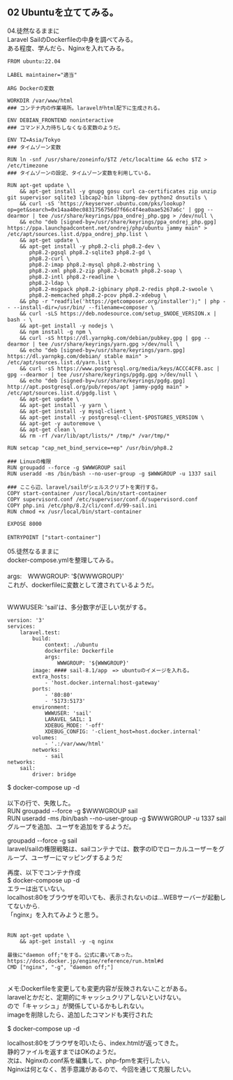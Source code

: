## 02 Ubuntuを立ててみる。

04.徒然なるままに<br>
Laravel SailのDockerfileの中身を調べてみる。<br>
ある程度、学んだら、Nginxを入れてみる。<br>

```
FROM ubuntu:22.04

LABEL maintainer="適当"

ARG Dockerの変数

WORKDIR /var/www/html 
### コンテナ内の作業場所。laravelがhtml配下に生成される。

ENV DEBIAN_FRONTEND noninteractive 
### コマンド入力待ちしなくなる変数のようだ。

ENV TZ=Asia/Tokyo 
### タイムゾーン変数 

RUN ln -snf /usr/share/zoneinfo/$TZ /etc/localtime && echo $TZ > /etc/timezone
### タイムゾーンの設定、タイムゾーン変数を利用している。

RUN apt-get update \
    && apt-get install -y gnupg gosu curl ca-certificates zip unzip git supervisor sqlite3 libcap2-bin libpng-dev python2 dnsutils \
    && curl -sS 'https://keyserver.ubuntu.com/pks/lookup?op=get&search=0x14aa40ec0831756756d7f66c4f4ea0aae5267a6c' | gpg --dearmor | tee /usr/share/keyrings/ppa_ondrej_php.gpg > /dev/null \
    && echo "deb [signed-by=/usr/share/keyrings/ppa_ondrej_php.gpg] https://ppa.launchpadcontent.net/ondrej/php/ubuntu jammy main" > /etc/apt/sources.list.d/ppa_ondrej_php.list \
    && apt-get update \
    && apt-get install -y php8.2-cli php8.2-dev \
       php8.2-pgsql php8.2-sqlite3 php8.2-gd \
       php8.2-curl \
       php8.2-imap php8.2-mysql php8.2-mbstring \
       php8.2-xml php8.2-zip php8.2-bcmath php8.2-soap \
       php8.2-intl php8.2-readline \
       php8.2-ldap \
       php8.2-msgpack php8.2-igbinary php8.2-redis php8.2-swoole \
       php8.2-memcached php8.2-pcov php8.2-xdebug \
    && php -r "readfile('https://getcomposer.org/installer');" | php -- --install-dir=/usr/bin/ --filename=composer \
    && curl -sLS https://deb.nodesource.com/setup_$NODE_VERSION.x | bash - \
    && apt-get install -y nodejs \
    && npm install -g npm \
    && curl -sS https://dl.yarnpkg.com/debian/pubkey.gpg | gpg --dearmor | tee /usr/share/keyrings/yarn.gpg >/dev/null \
    && echo "deb [signed-by=/usr/share/keyrings/yarn.gpg] https://dl.yarnpkg.com/debian/ stable main" > /etc/apt/sources.list.d/yarn.list \
    && curl -sS https://www.postgresql.org/media/keys/ACCC4CF8.asc | gpg --dearmor | tee /usr/share/keyrings/pgdg.gpg >/dev/null \
    && echo "deb [signed-by=/usr/share/keyrings/pgdg.gpg] http://apt.postgresql.org/pub/repos/apt jammy-pgdg main" > /etc/apt/sources.list.d/pgdg.list \
    && apt-get update \
    && apt-get install -y yarn \
    && apt-get install -y mysql-client \
    && apt-get install -y postgresql-client-$POSTGRES_VERSION \
    && apt-get -y autoremove \
    && apt-get clean \
    && rm -rf /var/lib/apt/lists/* /tmp/* /var/tmp/*

RUN setcap "cap_net_bind_service=+ep" /usr/bin/php8.2

### Linuxの権限
RUN groupadd --force -g $WWWGROUP sail
RUN useradd -ms /bin/bash --no-user-group -g $WWWGROUP -u 1337 sail

### ここら辺、laravel/sailがシェルスクリプトを実行する。
COPY start-container /usr/local/bin/start-container
COPY supervisord.conf /etc/supervisor/conf.d/supervisord.conf
COPY php.ini /etc/php/8.2/cli/conf.d/99-sail.ini
RUN chmod +x /usr/local/bin/start-container

EXPOSE 8000

ENTRYPOINT ["start-container"]　

```

05.徒然なるままに<br>
docker-compose.ymlを整理してみる。<br>
<br>
args:　WWWGROUP: '${WWWGROUP}'<br>
これが、dockerfileに変数として渡されているようだ。<br>
<br>

WWWUSER: 'sail'は、多分数字が正しい気がする。

```
version: '3'
services:
    laravel.test:
        build:
            context: ./ubuntu
            dockerfile: Dockerfile
            args:
                WWWGROUP: '${WWWGROUP}'
        image: #### sail-8.1/app　=> ubuntuのイメージを入れる。
        extra_hosts:
            - 'host.docker.internal:host-gateway'
        ports:
            - '80:80'
            - '5173:5173'
        environment:
            WWWUSER: 'sail'
            LARAVEL_SAIL: 1
            XDEBUG_MODE: '-off'
            XDEBUG_CONFIG: '-client_host=host.docker.internal'
        volumes:
            - '.:/var/www/html'
        networks:
            - sail
networks:
    sail:
        driver: bridge
```

$ docker-compose up -d<br>
<br>
以下の行で、失敗した。<br>
RUN groupadd --force -g $WWWGROUP sail<br>
RUN useradd -ms /bin/bash --no-user-group -g $WWWGROUP -u 1337 sail<br>
グループを追加、ユーザを追加をするようだ。<br>

groupadd --force -g <Group-ID> sail<br>
laravel/sailの権限戦略は、sailコンテナでは、数字のIDでローカルユーザーをグループ、ユーザーにマッピングするようだ<br>

再度、以下でコンテナ作成<br>
$ docker-compose up -d<br>
エラーは出ていない。<br>
localhost:80をブラウザを叩いても、表示されないのは...WEBサーバーが起動してないから.<br>
「nginx」を入れてみようと思う。<br>
<br>
```
RUN apt-get update \
    && apt-get install -y -q nginx

最後に"daemon off;"をする。公式に書いてあった。
https://docs.docker.jp/engine/reference/run.html#d
CMD ["nginx", "-g", "daemon off;"]
```
<br>
メモ:Dockerfileを変更しても変更内容が反映されないことがある。<br>
laravelとかだと、定期的にキャッシュクリアしないといけない。<br>
ので「キャッシュ」が関係しているかもしれない。<br>
imageを削除したら、追加したコマンドも実行された<br>

$ docker-compose up -d

localhost:80をブラウザを叩いたら、index.htmlが返ってきた。<br>
静的ファイルを返すまではOKのようだ。<br>
次は、Nginxの.conf系を編集して、php-fpmを実行したい。<br>
Nginxは何となく、苦手意識があるので、今回を通じて克服したい。<br>
